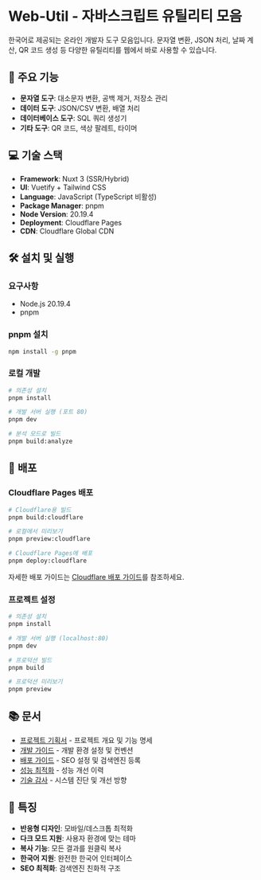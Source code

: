 # Web-Util - 자바스크립트 유틸리티 모음

한국어로 제공되는 온라인 개발자 도구 모음입니다. 문자열 변환, JSON 처리, 날짜 계산, QR 코드 생성 등 다양한 유틸리티를 웹에서 바로 사용할 수 있습니다.

## 🚀 주요 기능

- **문자열 도구**: 대소문자 변환, 공백 제거, 저장소 관리
- **데이터 도구**: JSON/CSV 변환, 배열 처리
- **데이터베이스 도구**: SQL 쿼리 생성기
- **기타 도구**: QR 코드, 색상 팔레트, 타이머

## 💻 기술 스택

- **Framework**: Nuxt 3 (SSR/Hybrid)
- **UI**: Vuetify + Tailwind CSS
- **Language**: JavaScript (TypeScript 비활성)
- **Package Manager**: pnpm
- **Node Version**: 20.19.4
- **Deployment**: Cloudflare Pages
- **CDN**: Cloudflare Global CDN

## 🛠 설치 및 실행

### 요구사항
- Node.js 20.19.4
- pnpm

### pnpm 설치
```bash
npm install -g pnpm
```

### 로컬 개발
```bash
# 의존성 설치
pnpm install

# 개발 서버 실행 (포트 80)
pnpm dev

# 분석 모드로 빌드
pnpm build:analyze
```

## 🚀 배포

### Cloudflare Pages 배포
```bash
# Cloudflare용 빌드
pnpm build:cloudflare

# 로컬에서 미리보기
pnpm preview:cloudflare

# Cloudflare Pages에 배포
pnpm deploy:cloudflare
```

자세한 배포 가이드는 [Cloudflare 배포 가이드](docs/cloudflare-deployment.md)를 참조하세요.

### 프로젝트 설정
```bash
# 의존성 설치
pnpm install

# 개발 서버 실행 (localhost:80)
pnpm dev

# 프로덕션 빌드
pnpm build

# 프로덕션 미리보기
pnpm preview
```

## 📚 문서

- [프로젝트 기획서](docs/project-plan.md) - 프로젝트 개요 및 기능 명세
- [개발 가이드](docs/development-guide.md) - 개발 환경 설정 및 컨벤션
- [배포 가이드](docs/deployment-guide.md) - SEO 설정 및 검색엔진 등록
- [성능 최적화](docs/performance-optimization.md) - 성능 개선 이력
- [기술 감사](docs/technical-audit.md) - 시스템 진단 및 개선 방향

## 🎨 특징

- **반응형 디자인**: 모바일/데스크톱 최적화
- **다크 모드 지원**: 사용자 환경에 맞는 테마
- **복사 기능**: 모든 결과를 원클릭 복사
- **한국어 지원**: 완전한 한국어 인터페이스
- **SEO 최적화**: 검색엔진 친화적 구조
